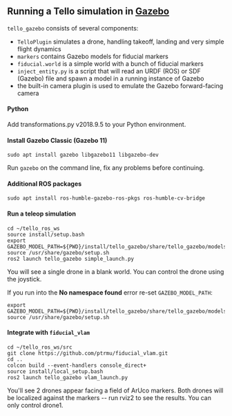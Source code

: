## Running a Tello simulation in [Gazebo](http://gazebosim.org/)

`tello_gazebo` consists of several components:
* `TelloPlugin` simulates a drone, handling takeoff, landing and very simple flight dynamics
* `markers` contains Gazebo models for fiducial markers
* `fiducial.world` is a simple world with a bunch of fiducial markers
* `inject_entity.py` is a script that will read an URDF (ROS) or SDF (Gazebo) file and spawn a model in a running instance of Gazebo
* the built-in camera plugin is used to emulate the Gazebo forward-facing camera

#### Python

Add transformations.py v2018.9.5 to your Python environment.

#### Install Gazebo Classic (Gazebo 11)

    sudo apt install gazebo libgazebo11 libgazebo-dev
    
Run `gazebo` on the command line, fix any problems before continuing.

#### Additional ROS packages

    sudo apt install ros-humble-gazebo-ros-pkgs ros-humble-cv-bridge

#### Run a teleop simulation

    cd ~/tello_ros_ws
    source install/setup.bash
    export GAZEBO_MODEL_PATH=${PWD}/install/tello_gazebo/share/tello_gazebo/models
    source /usr/share/gazebo/setup.sh
    ros2 launch tello_gazebo simple_launch.py
    
You will see a single drone in a blank world.
You can control the drone using the joystick.

If you run into the **No namespace found** error re-set `GAZEBO_MODEL_PATH`:

    export GAZEBO_MODEL_PATH=${PWD}/install/tello_gazebo/share/tello_gazebo/models
    source /usr/share/gazebo/setup.sh
    
####  Integrate with `fiducial_vlam`

    cd ~/tello_ros_ws/src
    git clone https://github.com/ptrmu/fiducial_vlam.git
    cd ..      
    colcon build --event-handlers console_direct+
    source install/local_setup.bash
    ros2 launch tello_gazebo vlam_launch.py

You'll see 2 drones appear facing a field of ArUco markers.
Both drones will be localized against the markers -- run rviz2 to see the results.
You can only control drone1.